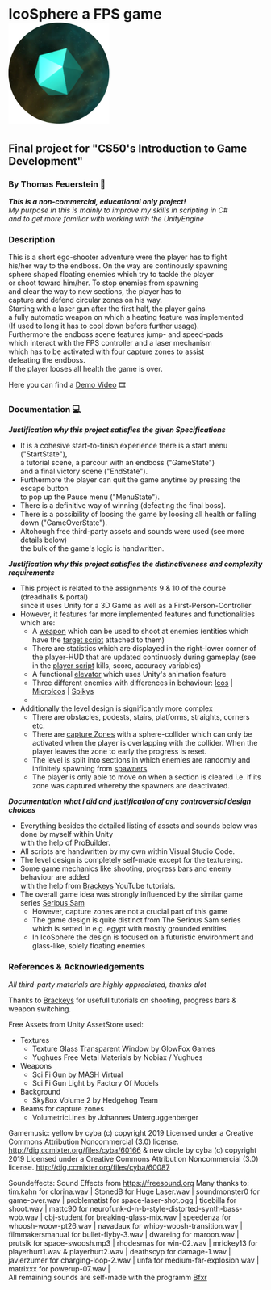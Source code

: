 # IcoSphere a FPS game <img src="/Images/IcoLogo.png" alt="drawing" width="200"/>
## Final project for "CS50's Introduction to Game Development"
### By Thomas Feuerstein :bearded_person:

***This is a non-commercial, educational only project!***<br>
*My purpose in this is mainly to improve my skills in scripting in C#*<br>
*and to get more familiar with working with the UnityEngine*

### Description
This is a short ego-shooter adventure were the player has to fight<br>
his/her way to the endboss. On the way are continously spawning <br>
sphere shaped floating enemies which try to tackle the player<br> 
or shoot toward him/her. To stop enemies from spawning<br>
and clear the way to new sections, the player has to<br>
capture and defend circular zones on his way.<br>
Starting with a laser gun after the first half, the player gains <br> 
a fully automatic weapon on which a heating feature was implemented <br>
(If used to long it has to cool down before further usage).<br>
Furthermore the endboss scene features jump- and speed-pads<br>
which interact with the FPS controller and a laser mechanism<br>
which has to be activated with four capture zones to assist<br>
defeating the endboss.<br>
If the player looses all health the game is over.

Here you can find a [Demo Video](https://youtu.be/8VxhTAMiaAw) :film_strip:

### Documentation :computer:
***Justification why this project satisfies the given Specifications***
- It is a cohesive start-to-finish experience there is a start menu ("StartState"),<br>
a tutorial scene, a parcour with an endboss ("GameState")<br> 
and a final victory scene ("EndState"). 
- Furthermore the player can quit the game anytime by pressing the escape button<br>
to pop up the Pause menu ("MenuState").
- There is a definitive way of winning (defeating the final boss).
- There is a possibility of loosing the game by loosing all health or falling down ("GameOverState").
- Altohough free third-party assets and sounds were used (see more details below)<br>
the bulk of the game's logic is handwritten.

***Justification why this project satisfies the distinctiveness and complexity requirements***
- This project is related to the assignments 9 & 10 of the course (dreadhalls & portal)<br>
since it uses Unity for a 3D Game as well as a First-Person-Controller
- However, it features far more implemented features and functionalities which are:
    - A [weapon](/Assets/Scripts/Weapon/Gun.cs) which can be used to shoot at enemies (entities which have the [target script](/Assets/Scripts/Weapon/Target.cs) attached to them)
    - There are statistics which are displayed in the right-lower corner of the player-HUD
    that are updated continuosly during gameplay (see in the [player script](/Assets/Scripts/Player.cs) kills, score, accuracy variables)
    - A functional [elevator](/Assets/Scripts/World/ElevatorButton.cs) which uses Unity's animation feature
    - Three different enemies with differences in behaviour:
    [Icos](/Assets/Scripts/Entities/IcoCode.cs) | [MicroIcos](/Assets/Scripts/Entities/MicroIcoCode.cs) | [Spikys](/Assets/Scripts/Entities/SpikyCode.cs)
    - 
- Additionally the level design is significantly more complex
    - There are obstacles, podests, stairs, platforms, straights, corners etc.
    - There are [capture Zones](/Assets/Scripts/World/CaptureZoneCode.cs) with a sphere-collider which can only be 
    activated when the player is overlapping with the collider. When the player leaves the zone to early the progress is reset.
    - The level is split into sections in which enemies are randomly and infinitely spawning from [spawners](/Assets/Scripts/Entities/IcoSpawner.cs).
    - The player is only able to move on when a section is cleared i.e. if its zone was captured whereby the spawners are deactivated.

***Documentation what I did and justification of any controversial design choices***
- Everything besides the detailed listing of assets and sounds below was done by myself within Unity<br> 
with the help of ProBuilder.
- All scripts are handwritten by my own within Visual Studio Code.
- The level design is completely self-made except for the textureing.
- Some game mechanics like shooting, progress bars and enemy behaviour are added<br> 
with the help from [Brackeys](https://www.youtube.com/channel/UCYbK_tjZ2OrIZFBvU6CCMiA) YouTube tutorials.
- The overall game idea was strongly influenced by the similar game series [Serious Sam](https://en.wikipedia.org/wiki/Serious_Sam)
    - However, capture zones are not a crucial part of this game
    - The game design is quite distinct from The Serious Sam series which is setted in e.g. egypt with mostly grounded entities
    - In IcoSphere the design is focused on a futuristic environment and glass-like, solely floating enemies 


### References & Acknowledgements

_All third-party materials are highly appreciated, thanks alot_

Thanks to [Brackeys](https://www.youtube.com/channel/UCYbK_tjZ2OrIZFBvU6CCMiA) for usefull tutorials
on shooting, progress bars & weapon switching.

Free Assets from Unity AssetStore used:
- Textures
    - Texture Glass Transparent Window by GlowFox Games
    - Yughues Free Metal Materials by Nobiax / Yughues
- Weapons
    - Sci Fi Gun by MASH Virtual
    - Sci Fi Gun Light by Factory Of Models
- Background
    - SkyBox Volume 2 by Hedgehog Team
- Beams for capture zones
    - VolumetricLines by Johannes Unterguggenberger

Gamemusic:
yellow by cyba (c) 
copyright 2019 Licensed under 
a Creative Commons Attribution Noncommercial (3.0) license.
http://dig.ccmixter.org/files/cyba/60166 
& new circle by cyba (c) 
copyright 2019 Licensed under 
a Creative Commons Attribution Noncommercial  (3.0) license. 
http://dig.ccmixter.org/files/cyba/60087

Soundeffects:
Sound Effects from https://freesound.org
Many thanks to: 
tim.kahn for clorina.wav | StonedB for Huge Laser.wav | 
soundmonster0 for game-over.wav | problematist for space-laser-shot.ogg |
ticebilla for shoot.wav | mattc90 for neurofunk-d-n-b-style-distorted-synth-bass-wob.wav |
cbj-student for breaking-glass-mix.wav | speedenza for whoosh-woow-pt26.wav |
navadaux for whipy-woosh-transition.wav | filmmakersmanual for bullet-flyby-3.wav |
dwareing for maroon.wav | prutsik for space-swoosh.mp3 | rhodesmas for win-02.wav |
mrickey13 for playerhurt1.wav & playerhurt2.wav | deathscyp for damage-1.wav |
javierzumer for charging-loop-2.wav | unfa for medium-far-explosion.wav |
matrixxx for powerup-07.wav |<br>
All remaining sounds are self-made with the programm [Bfxr](https://www.bfxr.net/)
